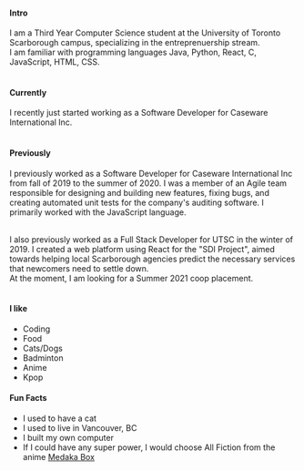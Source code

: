 
#### Intro
I am a Third Year Computer Science student at the University of Toronto Scarborough campus, specializing in the entreprenuership stream.
<br>
I am familiar with programming languages Java, Python, React, C, JavaScript, HTML, CSS. 
<br><br>
#### Currently
I recently just started working as a Software Developer for Caseware International Inc.<br><br>
#### Previously
I previously worked as a Software Developer for Caseware International Inc from fall of 2019 to the summer of 2020. I was a member of an Agile team responsible for designing and building new features, fixing bugs, and creating automated unit tests for the company's auditing software. I primarily worked with the JavaScript language.<br><br>

I also previously worked as a Full Stack Developer for UTSC in the winter of 2019. I created a web platform using React for the "SDI Project", aimed towards helping local Scarborough agencies predict the necessary services that newcomers need to settle down.
<br>
At the moment, I am looking for a Summer 2021 coop placement.
<br><br>
<!-- <br><br>
#### Some History -->
#### I like
- Coding
- Food
- Cats/Dogs
- Badminton
- Anime
- Kpop

#### Fun Facts
- I used to have a cat
- I used to live in Vancouver, BC
- I built my own computer
- If I could have any super power, I would choose All Fiction from the anime [Medaka Box](https://medakabox.fandom.com/wiki/Abnormality#Minus)

